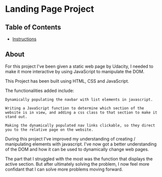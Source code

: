 # Landing Page Project

## Table of Contents

* [Instructions](#instructions)

## About

For this project I've been given a static web page by Udacity, I needed to make it more interactive by using JavaScript to manipulate the DOM.  

This Project has been built using HTML, CSS and JavaScript.

The functionalities added include:

    Dynamically populating the navbar with list elements in javascript.

    Writing a JavaScript function to determine which section of the website is in view, and adding a css class to that section to make it stand out.

    Making the dynamically populated nav links clickable, so they direct you to the relative page on the website.

During this project I've improved my understanding of creating / manipulating elements with javascript. I've now got a better understanding of the DOM and how it can be used to dynamically change web pages. 

The part that I struggled with the most was the function that displays the active section. But after ultimately solving the problem, I now feel more confidant that I can solve more problems moving forward.
